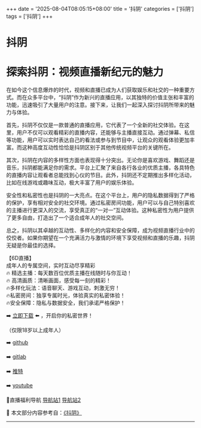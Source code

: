 +++
date = '2025-08-04T08:05:15+08:00'
title = '抖阴'
categories = ['抖阴']
tags = ['抖阴']
+++

# 抖阴

# 探索抖阴：视频直播新纪元的魅力

在如今这个信息爆炸的时代，视频和直播已成为人们获取娱乐和社交的一种重要方式。而在众多平台中，“抖阴”作为新兴的直播应用，以其独特的价值主张和丰富的功能，迅速吸引了大量用户的注意。接下来，让我们一起深入探讨抖阴所带来的魅力与体验。

首先，抖阴不仅仅是一款普通的直播应用，它代表了一个全新的社交体验。在这里，用户不仅可以观看精彩的直播内容，还能够与主播直接互动。通过弹幕、私信等功能，用户可以实时表达自己的看法或参与到节目中，让观众的观看体验更加丰富。而这种高度互动性恰恰是抖阴区别于其他传统视频平台的关键所在。

其次，抖阴在内容的多样性方面也表现得十分突出。无论你是喜欢游戏、舞蹈还是音乐，抖阴都能满足你的需求。平台上汇聚了来自各行各业的优质主播，各具特色的直播内容让观看者总能找到心仪的节目。此外，抖阴还不定期推出多样化活动，比如在线游戏或趣味互动，极大丰富了用户的娱乐体验。

安全性和私密性也是抖阴的一大亮点。在这个平台上，用户的隐私数据得到了严格的保护，享有相对安全的社交环境。通过私密房间功能，用户可以与自己特别喜欢的主播进行更深入的交流，享受真正的“一对一”互动体验。这种私密性为用户提供了更多自由，打造出了一个适合成年人的社交空间。

总之，抖阴以其卓越的互动性、多样化的内容和安全保障，成为视频直播行业中的佼佼者。如果你期望在一个充满活力与激情的环境下享受视频和直播的乐趣，抖阴无疑是你最佳的选择。

【6D直播】  
成年人的专属空间，实时互动尽享精彩  
🔥 精选主播：每天数百位优质主播在线随时与你互动！  
🔥 高清画质：清晰画面，感受每一刻的精彩！  
🔥多样化玩法：语音聊天、游戏互动，刺激无穷！  
🔥私密房间：独享专属时光，体验真实的私密体验！  
🔥安全保障：隐私与数据安全，我们承诺严格保护！  

➡️ [立即下载](https://down123.s3.ap-east-1.amazonaws.com/down/down.html?channelCode=blog) ⬅️ ，开启你的私密世界！  

（仅限18岁以上成年人）  

➡️ [github](https://aldult-live.github.io/)  

➡️ [gitlab](https://seo-09598d.gitlab.io/)  

➡️ [推特](https://x.com/wegame33)  

➡️ [youtube](https://www.youtube.com/@6Dlive)  

🔞直播福利导航 [导航站1](https://webstack-86085a.gitlab.io/) [导航站2](https://onlygit123-2.github.io/)


📘 本文部分内容参考自：[《抖阴》](https://github.com/my25721/my)

---
